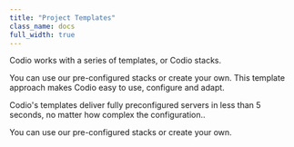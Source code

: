```yaml
---
title: "Project Templates"
class_name: docs
full_width: true
---
```


Codio works with a series of templates, or Codio stacks. 

You can use our pre-configured stacks or create your own. This template approach makes Codio easy to use, configure and adapt.

Codio's templates deliver fully preconfigured servers in less than 5 seconds, no matter how complex the configuration..

You can use our pre-configured stacks or create your own.

